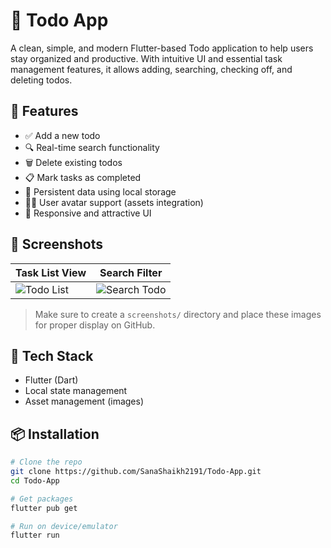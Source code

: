 # 📝 Todo App

A clean, simple, and modern Flutter-based Todo application to help users stay organized and productive. With intuitive UI and essential task management features, it allows adding, searching, checking off, and deleting todos.

## 🚀 Features

- ✅ Add a new todo
- 🔍 Real-time search functionality
- 🗑️ Delete existing todos
- 📋 Mark tasks as completed
- 🎯 Persistent data using local storage
- 👩‍💻 User avatar support (assets integration)
- 📱 Responsive and attractive UI

## 📸 Screenshots

| Task List View | Search Filter |
|----------------|---------------|
| ![Todo List](screenshots/todo_list.png) | ![Search Todo](screenshots/search_todo.png) |

> Make sure to create a `screenshots/` directory and place these images for proper display on GitHub.

## 🧰 Tech Stack

- Flutter (Dart)
- Local state management
- Asset management (images)

## 📦 Installation

```bash
# Clone the repo
git clone https://github.com/SanaShaikh2191/Todo-App.git
cd Todo-App

# Get packages
flutter pub get

# Run on device/emulator
flutter run



